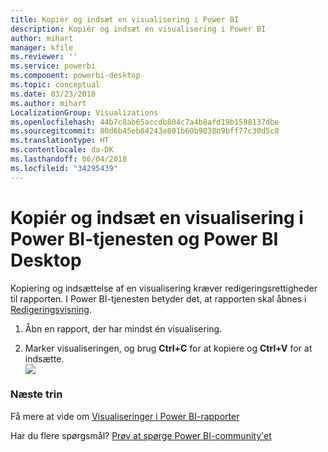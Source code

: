 ```yaml
---
title: Kopiér og indsæt en visualisering i Power BI
description: Kopiér og indsæt en visualisering i Power BI
author: mihart
manager: kfile
ms.reviewer: ''
ms.service: powerbi
ms.component: powerbi-desktop
ms.topic: conceptual
ms.date: 03/23/2018
ms.author: mihart
LocalizationGroup: Visualizations
ms.openlocfilehash: 44b7c8ab65accdb804c7a4b8afd19b1598137dbe
ms.sourcegitcommit: 80d6b45eb84243e801b60b9038b9bff77c30d5c8
ms.translationtype: HT
ms.contentlocale: da-DK
ms.lasthandoff: 06/04/2018
ms.locfileid: "34295439"
---
```

# <a name="copy-and-paste-a-visualization-in-power-bi-service-and-power-bi-desktop"></a>Kopiér og indsæt en visualisering i Power BI-tjenesten og Power BI Desktop
Kopiering og indsættelse af en visualisering kræver redigeringsrettigheder til rapporten. I Power BI-tjenesten betyder det, at rapporten skal åbnes i [Redigeringsvisning](service-reading-view-and-editing-view.md).

1. Åbn en rapport, der har mindst én visualisering.  

2. Marker visualiseringen, og brug **Ctrl+C** for at kopiere og **Ctrl+V** for at indsætte.  
   ![](media/power-bi-visualization-copy-paste/copypasteviznew.gif)

### <a name="next-steps"></a>Næste trin
Få mere at vide om [Visualiseringer i Power BI-rapporter](power-bi-report-visualizations.md)

Har du flere spørgsmål? [Prøv at spørge Power BI-community'et](http://community.powerbi.com/)

